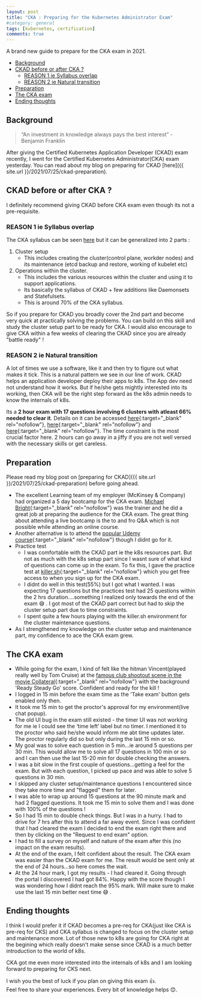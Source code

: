 ```yaml
---
layout: post
title: "CKA : Preparing for the Kubernetes Administrator Exam"
#category: general
tags: [kubernetes, certification]
comments: true
---
```


A brand new guide to prepare for the CKA exam in 2021.

<!-- TOC -->

- [Background](#background)
- [CKAD before or after CKA ?](#ckad-before-or-after-cka-)
  - [REASON 1 ie Syllabus overlap](#reason-1-ie-syllabus-overlap)
  - [REASON 2 ie Natural transition](#reason-2-ie-natural-transition)
- [Preparation](#preparation)
- [The CKA exam](#the-cka-exam)
- [Ending thoughts](#ending-thoughts)

<!-- /TOC -->
## Background

> “An investment in knowledge always pays the best interest” - Benjamin Franklin

After giving the Certified Kubernetes Application Developer (CKAD) exam recently, I went for the Certified Kubernetes Administrator(CKA) exam yesterday.
You can read about my blog on preparing for CKAD [here]({{ site.url }}/2021/07/25/ckad-preparation).

## CKAD before or after CKA ?

I definitely recommend giving CKAD before CKA exam even though its not a pre-requisite.

### REASON 1 ie Syllabus overlap

The CKA syllabus can be seen [here](https://www.cncf.io/certification/cka/) but it can be generalized into 2 parts :

1. Cluster setup
   - This includes creating the cluster(control plane, workder nodes) and its maintenance (etcd backup and restore, working of kubelet etc)
2. Operations within the cluster.
   - This includes the various resources within the cluster and using it to support applications.
   - Its basically the syllabus of CKAD + few additions like Daemonsets and Statefulsets.
   - This is around 70% of the CKA syllabus.

So if you prepare for CKAD you broadly cover the 2nd part and become very quick at practically solving the problems. You can build on this skill and study the cluster setup part to be ready for CKA.
I would also encourage to give CKA within a few weeks of clearing the CKAD since you are already "battle ready" !

### REASON 2 ie Natural transition

A lot of times we use a software, like it and then try to figure out what makes it tick. This is a natural pattern we see in our line of work. CKAD helps an application developer deploy their apps to k8s. The App dev need not understand how it works. But if he/she gets mightly interested into its working, then CKA will be the right step forward as the k8s admin needs to know the internals of k8s.

Its a **2 hour exam with 17 questions involving 6 clusters with atleast 66% needed to clear it**. Details on it can be accessed [here](https://docs.linuxfoundation.org/tc-docs/certification/tips-cka-and-ckad){:target="_blank" rel="nofollow"}, [here](https://www.cncf.io/certification/cka/){:target="_blank" rel="nofollow"} and [here](https://docs.linuxfoundation.org/tc-docs/certification/faq-cka-ckad-cks#what-score-is-needed-to-pass-the-exam){:target="_blank" rel="nofollow"}. The time constraint is the most crucial factor here. 2 hours can go away in a jiffy if you are not well versed with the necessary skills or get careless.

## Preparation

Please read my blog post on [preparing for CKAD]({{ site.url }}/2021/07/25/ckad-preparation) before going ahead.

- The excellent Learning team of my employer (McKinsey & Company) had organized a 5 day bootcamp for the CKA exam. [Michael Bright](https://www.linkedin.com/in/mjbright/){:target="_blank" rel="nofollow"} was the trainer and he did a great job at preparing the audience for the CKA exam. The great thing about attending a live bootcamp is the to and fro Q&A which is not possible while attending an online course.
- Another alternative is to attend the [popular Udemy course](https://mckinsey.udemy.com/course/certified-kubernetes-administrator-with-practice-tests/){:target="_blank" rel="nofollow"} though I didnt go for it.
- Practice test
  - I was comfortable with the CKAD part ie the k8s resources part. But not as much with the k8s setup part since I wasnt sure of what kind of questions can come up in the exam. To fix this, I gave the practice test at [killer.sh](https://killer.sh){:target="_blank" rel="nofollow"} which you get free access to when you sign up for the CKA exam.
  - I didnt do well in this test(55%) but I got what I wanted. I was expecting 17 questions but the practices test had 25 questions within the 2 hrs duration....something I realized only towards the end of the exam :sweat_smile: . I got most of the CKAD part correct but had to skip the cluster setup part due to time constraints.
  - I spent quite a few hours playing with the killer.sh environment for the cluster maintenance questions.
- As I strengthened my knowledge on the cluster setup and maintenance part, my confidence to ace the CKA exam grew.

## The CKA exam

- While going for the exam, I kind of felt like the hitman Vincent(played really well by Tom Cruise) at the [famous club shootout scene in the movie Collateral](https://www.youtube.com/watch?v=d9_n6wwkIHM){:target="_blank" rel="nofollow"} with the background 'Ready Steady Go' score. Confident and ready for the kill !
- I logged in 15 min before the exam time as the 'Take exam' button gets enabled only then.
- It took me 15 min to get the proctor's approval for my environment(live chat popup).
- The old UI bug in the exam still existed - the timer UI was not working for me ie I could see the ‘time left’ label but no timer. I mentioned it to the proctor who said he/she would inform me abt time updates later. The proctor regularly did so but only during the last 15 min or so.
- My goal was to solve each question in 5 min...ie around 5 questions per 30 min. This would allow me to solve all 17 questions in 100 min or so and I can then use the last 15-20 min for double checking the answers.
- I was a bit slow in the first couple of questions...getting a feel for the exam. But with each question, I picked up pace and was able to solve 5 questions in 30 min.
- I skipped any cluster setup/maintenance questions I encountered since they take more time and "flagged" them for later.
- I was able to wrap up around 15 questions at the 90 minute mark and had 2 flagged questions. It took me 15 min to solve them and I was done with 100% of the questions !
- So I had 15 min to double check things. But I was in a hurry. I had to drive for 7 hrs after this to attend a far away event. Since I was confident that I had cleared the exam I decided to end the exam right there and then by clicking on the "Request to end exam" option.
- I had to fill a survey on myself and nature of the exam after this (no impact on the exam results).
- At the end of the exam, I felt confident about the result. The CKA exam was easier than the CKAD exam for me. The result would be sent only at the end of 24 hours...so here comes the wait.
- At the 24 hour mark, I got my results - I had cleared it. Going through the portal I discovered I had got 84%. Happy with the score though I was wondering how I didnt reach the 95% mark. Will make sure to make use the last 15 min better next time :sweat_smile: .

## Ending thoughts

I think I would prefer it if CKAD becomes a pre-req for CKA(just like CKA is pre-req for CKS) and CKA syllabus is changed to focus on the cluster setup and maintenance more. Lot of those new to k8s are going for CKA right at the begining which really doesn't make sense since CKAD is a much better introduction to the world of k8s.

CKA got me even more interested into the internals of k8s and I am looking forward to preparing for CKS next.

I wish you the best of luck if you plan on giving this exam :thumbsup:.
<br/>Feel free to share your experiences. Every bit of knowledge helps :blush:.
